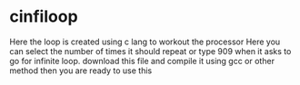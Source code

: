 # cinfiloop
Here the loop is created using c lang to workout the processor
Here you can select the number of times it should repeat or type 909 when it asks to go for infinite loop.
download this file and compile it using gcc or other method then you are ready to use this
